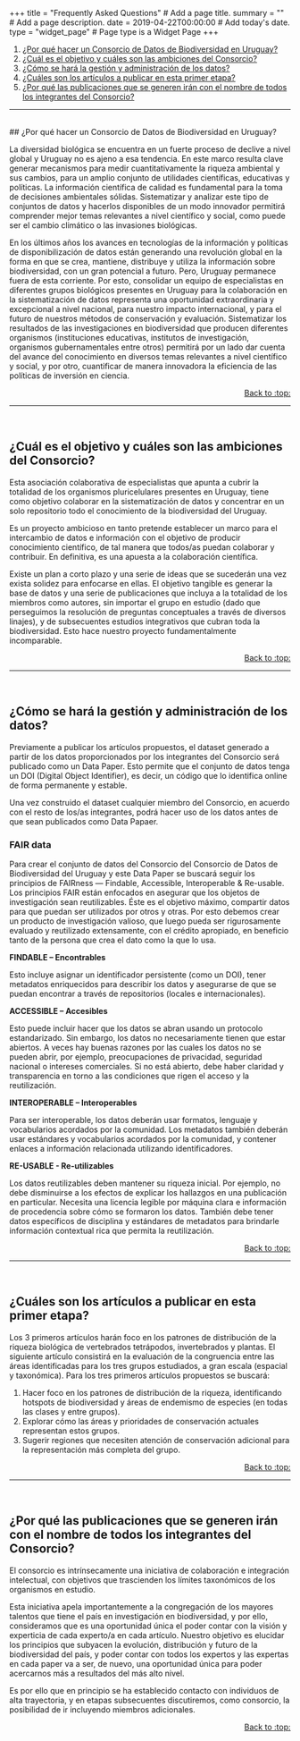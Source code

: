 +++
title = "Frequently Asked Questions"  # Add a page title.
summary = ""  # Add a page description.
date = 2019-04-22T00:00:00  # Add today's date.
type = "widget_page"  # Page type is a Widget Page
+++

1. [¿Por qué hacer un Consorcio de Datos de Biodiversidad en Uruguay?](#1)
2. [¿Cuál es el objetivo y cuáles son las ambiciones del Consorcio?](#2)
3. [¿Cómo se hará la gestión y administración de los datos?](#3)
4. [¿Cuáles son los artículos a publicar en esta primer etapa?](#4)
5. [¿Por qué las publicaciones que se generen irán con el nombre de todos los integrantes del Consorcio?](#5)


----

<a name="1"></a>

<br>
## ¿Por qué hacer un Consorcio de Datos de Biodiversidad en Uruguay? 

 La diversidad biológica se encuentra en un fuerte proceso de declive a nivel global y Uruguay no es ajeno a esa tendencia. En este marco resulta clave generar mecanismos para medir cuantitativamente la riqueza ambiental y sus cambios, para un amplio conjunto de utilidades científicas, educativas y políticas. La información científica de calidad es fundamental para la toma de decisiones ambientales sólidas. Sistematizar y analizar este tipo de conjuntos de datos y hacerlos disponibles de un modo innovador permitirá comprender mejor temas relevantes a nivel científico y social, como puede ser el cambio climático o las invasiones biológicas.

En los últimos años los avances en tecnologías de la información y políticas de disponibilización de datos están generando una revolución global en la forma en que se crea, mantiene, distribuye y utiliza la información sobre biodiversidad, con un gran potencial a futuro. Pero, Uruguay permanece fuera de esta corriente. Por esto, consolidar un equipo de especialistas en diferentes grupos biológicos presentes en Uruguay para la colaboración en la sistematización de datos representa una oportunidad extraordinaria y excepcional a nivel nacional, para nuestro impacto internacional, y para el futuro de nuestros métodos de conservación y evaluación. Sistematizar los resultados de las investigaciones en biodiversidad que producen diferentes organismos (instituciones educativas, institutos de investigación, organismos gubernamentales entre otros) permitirá por un lado dar cuenta del avance del conocimiento en diversos temas relevantes a nivel científico y social, y por otro, cuantificar de manera innovadora la eficiencia de las políticas de inversión en ciencia. 

<div align="right">
<a href="#top">Back to :top:</a>
</div>

----

<a name="2"></a>

<br>

## ¿Cuál es el objetivo y cuáles son las ambiciones del Consorcio? 

Esta asociación colaborativa de especialistas que apunta a cubrir la totalidad de los organismos pluricelulares presentes en Uruguay, tiene como objetivo colaborar en la sistematización de datos y concentrar en un solo repositorio todo el conocimiento de la biodiversidad del Uruguay.

Es un proyecto ambicioso en tanto pretende establecer un marco para el intercambio de datos e información con el objetivo de producir conocimiento científico, de tal manera que todos/as puedan colaborar y contribuir. En definitiva, es una apuesta a la colaboración científica.

Existe un plan a corto plazo y una serie de ideas que se sucederán una vez exista solidez para enfocarse en ellas. El objetivo tangible es generar la base de datos y una serie de publicaciones que incluya a la totalidad de los miembros como autores, sin importar el grupo en estudio (dado que perseguimos la resolución de preguntas conceptuales a través de diversos linajes), y de subsecuentes estudios integrativos que cubran toda la biodiversidad. Esto hace nuestro proyecto fundamentalmente incomparable.

<div align="right">
<a href="#top">Back to :top:</a>
</div>


----

<a name="3"></a>

<br>

## ¿Cómo se hará la gestión y administración de los datos? 

Previamente a publicar los artículos propuestos, el dataset generado a partir de los datos proporcionados por los integrantes del Consorcio será publicado como un Data Paper. Esto permite que el conjunto de datos tenga un DOI (Digital Object Identifier), es decir, un código que lo identifica online de forma permanente y estable.

Una vez construido el dataset cualquier miembro del Consorcio, en acuerdo con el resto de los/as integrantes, podrá hacer uso de los datos antes de que sean publicados como Data Papaer.

### FAIR data

Para crear el conjunto de datos del Consorcio del Consorcio de Datos de Biodiversidad del Uruguay y este Data Paper se buscará seguir los principios de FAIRness — Findable, Accessible, Interoperable & Re-usable. Los principios FAIR están enfocados en asegurar que los objetos de investigación sean reutilizables. Éste es el objetivo máximo, compartir datos para que puedan ser utilizados por otros y otras. Por esto debemos crear un producto de investigación valioso, que luego pueda ser rigurosamente evaluado y reutilizado extensamente, con el crédito apropiado, en beneficio tanto de la persona que crea el dato como la que lo usa.


**FINDABLE – Encontrables**

Esto incluye asignar un identificador persistente (como un DOI), tener metadatos enriquecidos para describir los datos y asegurarse de que se puedan encontrar a través de repositorios (locales e internacionales).

**ACCESSIBLE – Accesibles**

Esto puede incluir hacer que los datos se abran usando un protocolo estandarizado. Sin embargo, los datos no necesariamente tienen que estar abiertos. A veces hay buenas razones por las cuales los datos no se pueden abrir, por ejemplo, preocupaciones de privacidad, seguridad nacional o intereses comerciales. Si no está abierto, debe haber claridad y transparencia en torno a las condiciones que rigen el acceso y la reutilización.

**INTEROPERABLE – Interoperables**

Para ser interoperable, los datos deberán usar formatos, lenguaje y vocabularios acordados por la comunidad. Los metadatos también deberán usar estándares y vocabularios acordados por la comunidad, y contener enlaces a información relacionada utilizando identificadores.

**RE-USABLE - Re-utilizables**

Los datos reutilizables deben mantener su riqueza inicial. Por ejemplo, no debe disminuirse a los efectos de explicar los hallazgos en una publicación en particular. Necesita una licencia legible por máquina clara e información de procedencia sobre cómo se formaron los datos. También debe tener datos específicos de disciplina y estándares de metadatos para brindarle información contextual rica que permita la reutilización.

<div align="right">
<a href="#top">Back to :top:</a>
</div>


----

<a name="4"></a>

<br>

## ¿Cuáles son los artículos a publicar en esta primer etapa? 

Los 3 primeros artículos harán foco en los patrones de distribución de la riqueza biológica de vertebrados tetrápodos, invertebrados y plantas. El siguiente artículo consistirá en la evaluación de la congruencia entre las áreas identificadas para los tres grupos estudiados, a gran escala (espacial y taxonómica).
Para los tres primeros artículos propuestos se buscará:

1. Hacer foco en los patrones de distribución de la riqueza, identificando hotspots de biodiversidad y áreas de endemismo de especies (en todas las clases y entre grupos).
2. Explorar cómo las áreas y prioridades de conservación actuales representan estos grupos.
3. Sugerir regiones que necesiten atención de conservación adicional para la representación más completa del grupo.

<div align="right">
<a href="#top">Back to :top:</a>
</div>


----

<a name="5"></a>

<br>

## ¿Por qué las publicaciones que se generen irán con el nombre de todos los integrantes del Consorcio? 

El consorcio es intrínsecamente una iniciativa de colaboración e integración intelectual, con objetivos que trascienden los límites taxonómicos de los organismos en estudio.

Esta iniciativa apela importantemente a la congregación de los mayores talentos que tiene el país en investigación en biodiversidad, y por ello, consideramos que es una oportunidad única el poder contar con la visión y experticia de cada experto/a en cada artículo. Nuestro objetivo es elucidar los principios que subyacen la evolución, distribución y futuro de la biodiversidad del país, y poder contar con todos los expertos y las expertas en cada paper va a ser, de nuevo, una oportunidad única para poder acercarnos más a resultados del más alto nivel.

Es por ello que en principio se ha establecido contacto con individuos de alta trayectoria, y en etapas subsecuentes discutiremos, como consorcio, la posibilidad de ir incluyendo miembros adicionales.

<div align="right">
<a href="#top">Back to :top:</a>
</div>


